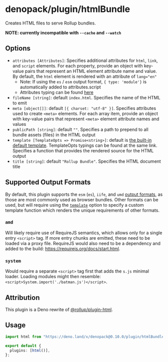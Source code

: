 # denopack/plugin/htmlBundle

Creates HTML files to serve Rollup bundles.

**NOTE: currently incompatible with `--cache` and `--watch`**

## Options

- `attributes [Attributes]`: Specifies additional attributes for `html`, `link`,
  and `script` elements. For each property, provide an object with key-value
  pairs that represent an HTML element attribute name and value. By default, the
  `html` element is rendered with an attribute of `lang="en"`
  - Note: If using the `es` / `esm` output format, `{ type: 'module'}` is
    automatically added to attributes.script
  - Attributes typing can be found
    [here](https://github.com/denofn/denopack/util/htmlTemplate.ts)
- `fileName [string]`: default `index.html`. Specifies the name of the HTML to
  emit
- `meta [object[]]`: default `[{ charset: "utf-8" }]`. Specifies attributes used
  to create `<meta>` elements. For each array item, provide an object with
  key-value pairs that represent `<meta>` element attribute names and values
- `publicPath [string]`: default `""`. Specifies a path to prepend to all bundle
  assets (files) in the HTML output
- `template [TemplateOpts => Promise<string>]`: default is
  [the built-in default template](https://github.com/denofn/denopack/util/htmlTemplate.ts).
  TemplateOpts typings can be found at the same link. Specifies a function that
  provides the rendered source for the HTML output
- `title [string]`: default `"Rollup Bundle"`. Specifies the HTML document title

## Supported Output Formats

By default, this plugin supports the `esm` (`es`), `iife`, and `umd`
[output formats](https://rollupjs.org/guide/en/#outputformat), as those are most
commonly used as browser bundles. Other formats can be used, but will require
using the [`template`](#options) option to specify a custom template function
which renders the unique requirements of other formats.

### `amd`

Will likely require use of RequireJS semantics, which allows only for a single
entry `<script>` tag. If more entry chunks are emitted, these need to be loaded
via a proxy file. RequireJS would also need to be a dependency and added to the
build: https://requirejs.org/docs/start.html.

### `system`

Would require a separate `<script>` tag first that adds the `s.js` minimal
loader. Loading modules might then resemble:
`<script>System.import('./batman.js')</script>`.

## Attribution

This plugin is a Deno rewrite of
[@rollup/plugin-html](https://github.com/rollup/plugins/blob/master/packages/html).

## Usage

```ts
import html from "https://deno.land/x/denopack@0.10.0/plugin/htmlBundle/mod.ts";

export default {
  plugins: [html()],
};
```
